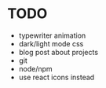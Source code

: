 # TODO 
- typewriter animation 
- dark/light mode css 
- blog post about projects 
- git
- node/npm
- use react icons instead